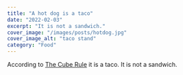 ```yaml
---
title: "A hot dog is a taco"
date: "2022-02-03"
excerpt: "It is not a sandwich."
cover_image: "/images/posts/hotdog.jpg"
cover_image_alt: "taco stand"
category: "Food"
---
```


According to [The Cube Rule](https://cuberule.com/) it is a taco. It is not a sandwich.
